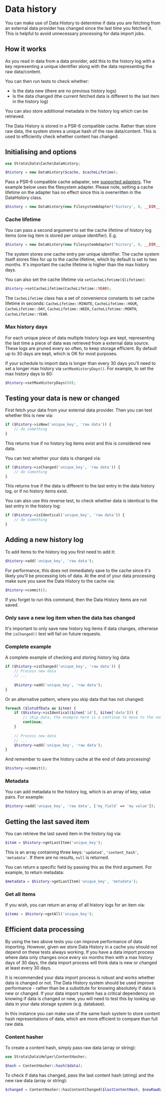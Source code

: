 # Data history

You can make use of Data History to determine if data you are fetching from an external data provider has changed since the 
last time you fetched it. This is helpful to avoid unnecessary processing for data import jobs. 

## How it works
As you read in data from a data provider, add this to the history log with a key representing a unique identifier along
with the data representing the raw data/content.

You can then run tests to check whether:
* Is the data new (there are no previous history logs)
* Is the data changed (the current fetched data is different to the last item in the history log)

You can also store additional metadata in the history log which can be retrieved. 

The Data History is stored in a PSR-6 compatible cache. Rather than store raw data, the system stores a unique hash of 
the raw data/content. This is used to efficiently check whether content has changed.

## Initialising and options

```php 
use Strata\Data\Cache\DataHistory;

$history = new DataHistory($cache, $cacheLifetime);
```

Pass a PSR-6 compatible cache adapater, see [supported adapters](https://symfony.com/doc/current/components/cache/cache_pools.html).
The example below uses the filesystem adapter. Please note, setting a cache lifetime on the adapter has 
no effect since this is overwritten in the DataHistory class.

```php
$history = new DataHistory(new FilesystemAdapter('history', 0, __DIR__ . '/path/to/cache/folder'));
```

### Cache lifetime
You can pass a second argument to set the cache lifetime of history log items (one log item is stored per unique identifier).
E.g.

```php
$history = new DataHistory(new FilesystemAdapter('history', 0, __DIR__ . '/path/to/cache/folder'), CacheLifetime::YEAR);
```

The system stores one cache entry per unique identifier. The cache system itself stores files for up to the cache lifetime, 
which by default is set to two months. It's important the cache lifetime is higher than the max history days.

You can also set the cache lifetime via `setCacheLifetime($lifetime)`:

```php
$history->setCacheLifetime(CacheLifetime::YEAR);
```

The `CacheLifetime` class has a set of convenience constants to set cache lifetime in seconds: `CacheLifetime::MINUTE`,
`CacheLifetime::HOUR`, `CacheLifetime::DAY`, `CacheLifetime::WEEK`, `CacheLifetime::MONTH`, `CacheLifetime::YEAR`.

### Max history days
For each unique piece of data multiple history logs are kept, representing the last time a piece of data was retrieved from 
a external data source. These logs are pruned every so often, to keep storage efficient. By default up to 30 days are kept, 
which is OK for most purposes.

If your schedule to import data is longer than every 30 days you'll need to set a longer max history via `setMaxHistoryDays()`. For 
example, to set the max history days to 60: 

```php
$history->setMaxHistoryDays(60);
```

## Testing your data is new or changed

First fetch your data from your external data provider. Then you can test whether this is new via:

```php
if ($history->isNew('unique_key', 'raw data')) {
    // do something
}
```

This returns true if no history log items exist and this is considered new data.

You can test whether your data is changed via:

```php
if ($history->isChanged('unique_key', 'raw data')) {
    // do something
}
```

This returns true if the data is different to the last entry in the data history log, or if no history items exist.

You can also use this reverse test, to check whether data is identical to the last entry in the history log:

```php
if ($history->isIdentical('unique_key', 'raw data')) {
    // do something
}
```

## Adding a new history log

To add items to the history log you first need to add it:

```php
$history->add('unique_key', 'raw data');
```

For performance, this does not immediately save to the cache since it's likely you'll be processing lots of data. At the 
end of your data processing make sure you save the Data History to the cache via:

```php
$history->commit();
```

If you forget to run this command, then the Data History items are not saved.

### Only save a new log item when the data has changed
It's important to only save new history log items if data changes, otherwise the `isChanged()` test will fail on future
requests.

### Complete example

A complete example of checking and storing history log data:

```php
if ($history->isChanged('unique_key', 'raw data')) {
    // Process new data
    // ...
    
    $history->add('unique_key', 'raw data');
}
```

Or an alternative pattern, where you skip data that has not changed:

```php
foreach ($lotsOfData as $item) {
    if ($history->isIdentical($item['id'], $item['data'])) {
        // skip data, the example here is a continue to move to the next item in a loop
        continue;
    }
    
    // Process new data
    // ...
    $history->add('unique_key', 'raw data');
}
```

And remember to save the history cache at the end of data processing!

```php
$history->commit();
```

### Metadata

You can add metadata to the history log, which is an array of key, value pairs. For example:

```php
$history->add('unique_key', 'raw data', ['my_field' => 'my value']);
```

## Getting the last saved item

You can retrieve the last saved item in the history log via:

```php
$item = $history->getLastItem('unique_key'); 
```

This is an array containing three keys: `'updated'`, `'content_hash'`, `'metadata'`. If there are no results, `null` is returned.

You can return a specific field by passing this as the third argument. For example, to return metadata:

```php
$metadata = $history->getLastItem('unique_key', 'metadata'); 
```

### Get all items

If you wish, you can return an array of all history logs for an item via:

```php
$items = $history->getAll('unique_key'); 
```

## Efficient data processing

By using the two above tests you can improve performance of data importing. However, given we store Data History in a cache
you should not depend on these tests always working. If you have a data import process where data only changes once every
six months then with a max history days of 30 days, the data import process will think data is new or changed at least every
30 days.

It is recommended your data import process is robust and works whether data is changed or not. The Data History system
should be used improve performance - rather than be a substitute for knowing absolutely if data is new or changed.
If your data import system has a critical dependency on knowing if data is changed or new, you will need to test
this by looking up data in your data storage system (e.g. database).

In this instance you can make use of the same hash system to store content hash representations of data, which are more
efficient to compare than full raw data.

### Content hasher
To create a content hash, simply pass raw data (array or string):

```php
use Strata\Data\Helper\ContentHasher;

$hash = ContentHasher::hash($data);
```

To check if data has changed, pass the last content hash (string) and the new raw data (array or string):

```php
$changed = ContentHasher::hasContentChanged($lastContentHash, $newRawData);
```
